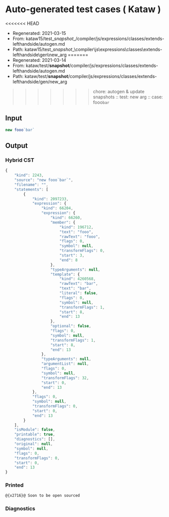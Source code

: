 # Auto-generated test cases ( Kataw )
<<<<<<< HEAD
- Regenerated: 2021-03-15
- From: kataw15/test\__snapshot__/compiler/js/expressions/classes/extends-lefthandside/autogen.md
- Path: kataw15/test\__snapshot__\compiler\js\expressions\classes\extends-lefthandside\gen\new_arg
=======
- Regenerated: 2021-03-14
- From: kataw/test/__snapshot__/compiler/js/expressions/classes/extends-lefthandside/autogen.md
- Path: kataw/test/__snapshot__/compiler/js/expressions/classes/extends-lefthandside/gen/new_arg
>>>>>>> chore: autogen & update snapshots
> :: test: new arg
> :: case: fooo`bar`
## Input

`````js
new fooo`bar`
`````

## Output

### Hybrid CST

```javascript
{
    "kind": 2243,
    "source": "new fooo`bar`",
    "filename": "",
    "statements": [
        {
            "kind": 2097233,
            "expression": {
                "kind": 66204,
                "expression": {
                    "kind": 66260,
                    "member": {
                        "kind": 196712,
                        "text": "fooo",
                        "rawText": "fooo",
                        "flags": 0,
                        "symbol": null,
                        "transformFlags": 0,
                        "start": 3,
                        "end": 8
                    },
                    "typeArguments": null,
                    "template": {
                        "kind": 4260568,
                        "rawText": "bar",
                        "text": "bar",
                        "literal": false,
                        "flags": 0,
                        "symbol": null,
                        "transformFlags": 1,
                        "start": 8,
                        "end": 13
                    },
                    "optional": false,
                    "flags": 0,
                    "symbol": null,
                    "transformFlags": 1,
                    "start": 8,
                    "end": 13
                },
                "typeArguments": null,
                "argumentList": null,
                "flags": 0,
                "symbol": null,
                "transformFlags": 32,
                "start": 0,
                "end": 13
            },
            "flags": 0,
            "symbol": null,
            "transformFlags": 0,
            "start": 0,
            "end": 13
        }
    ],
    "isModule": false,
    "printable": true,
    "diagnostics": [],
    "original": null,
    "symbol": null,
    "flags": 0,
    "transformFlags": 0,
    "start": 0,
    "end": 13
}
```

### Printed

```javascript
@{x2716}@ Soon to be open sourced
```

### Diagnostics

```javascript

```

